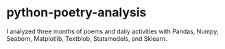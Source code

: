 # python-poetry-analysis
I analyzed three months of poems and daily activities with Pandas, Numpy, Seaborn, Matplotlib, Textblob, Statsmodels, and Sklearn.
